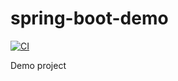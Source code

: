 # spring-boot-demo
[![CI](https://github.com/MaartenSmeets/java_sec_demo/actions/workflows/main.yml/badge.svg)](https://github.com/MaartenSmeets/java_sec_demo/actions/workflows/main.yml)

Demo project
